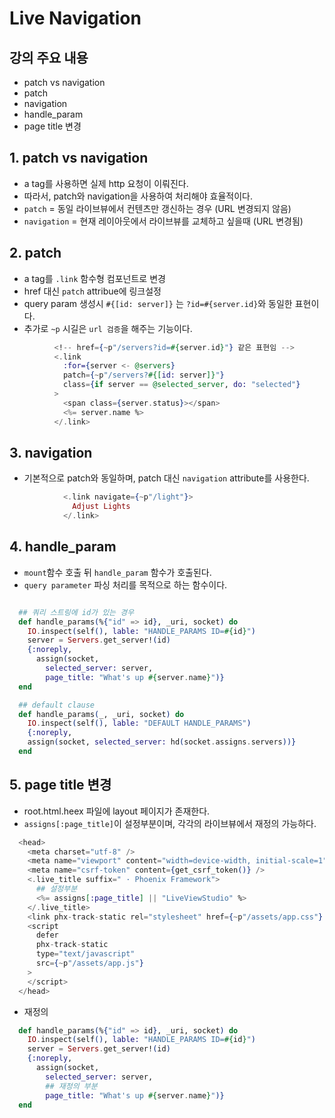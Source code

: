 # Live Navigation

## 강의 주요 내용

* patch vs navigation
* patch
* navigation
* handle_param
* page title 변경


## 1. patch vs navigation

* a tag를 사용하면 실제 http 요청이 이뤄진다.
* 따라서, patch와 navigation을 사용하여 처리해야 효율적이다.
* `patch` = 동일 라이브뷰에서 컨텐츠만 갱신하는 경우 (URL 변경되지 않음)
* `navigation` = 현재 레이아웃에서 라이브뷰를 교체하고 싶을때 (URL 변경됨)

## 2. patch

* a tag를 `.link` 함수형 컴포넌트로 변경
* href 대신 `patch` attribue에 링크설정
* query param 생성시 `#{[id: server]}` 는 `?id=#{server.id}`와 동일한 표현이다.
* 추가로 `~p` 시길은 `url 검증`을 해주는 기능이다.
```elixir
          <!-- href={~p"/servers?id=#{server.id}"} 같은 표현임 -->
          <.link
            :for={server <- @servers}
            patch={~p"/servers?#{[id: server]}"}
            class={if server == @selected_server, do: "selected"}
          >
            <span class={server.status}></span>
            <%= server.name %>
          </.link>
```


## 3. navigation

* 기본적으로 patch와 동일하며, patch 대신 `navigation` attribute를 사용한다.
```elixir
            <.link navigate={~p"/light"}>
              Adjust Lights
            </.link>
```


## 4. handle_param

* `mount`함수 호출 뒤 `handle_param` 함수가 호출된다.
* `query parameter` 파싱 처리를 목적으로 하는 함수이다.

```elixir

  ## 쿼리 스트링에 id가 있는 경우
  def handle_params(%{"id" => id}, _uri, socket) do
    IO.inspect(self(), lable: "HANDLE_PARAMS ID=#{id}")
    server = Servers.get_server!(id)
    {:noreply,
      assign(socket,
        selected_server: server,
        page_title: "What's up #{server.name}")}
  end  

  ## default clause
  def handle_params(_, _uri, socket) do
    IO.inspect(self(), lable: "DEFAULT HANDLE_PARAMS")
    {:noreply,
    assign(socket, selected_server: hd(socket.assigns.servers))}
  end
```

## 5. page title 변경

* root.html.heex 파일에 layout 페이지가 존재한다.
* `assigns[:page_title]`이 설정부분이며, 각각의 라이브뷰에서 재정의 가능하다.
```elixir
  <head>
    <meta charset="utf-8" />
    <meta name="viewport" content="width=device-width, initial-scale=1" />
    <meta name="csrf-token" content={get_csrf_token()} />
    <.live_title suffix=" · Phoenix Framework">
      ## 설정부분
      <%= assigns[:page_title] || "LiveViewStudio" %>
    </.live_title>
    <link phx-track-static rel="stylesheet" href={~p"/assets/app.css"} />
    <script
      defer
      phx-track-static
      type="text/javascript"
      src={~p"/assets/app.js"}
    >
    </script>
  </head>
```

* 재정의
```elixir
  def handle_params(%{"id" => id}, _uri, socket) do
    IO.inspect(self(), lable: "HANDLE_PARAMS ID=#{id}")
    server = Servers.get_server!(id)
    {:noreply,
      assign(socket,
        selected_server: server,
        ## 재정의 부분
        page_title: "What's up #{server.name}")}
  end
```
